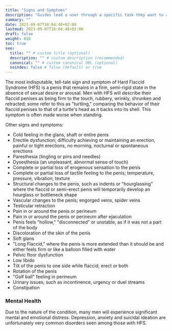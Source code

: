 ```yaml
---
title: "Signs and Symptoms"
description: "Guides lead a user through a specific task they want to accomplish, often with a sequence of steps."
summary: ""
date: 2023-09-07T16:04:48+02:00
lastmod: 2023-09-07T16:04:48+02:00
draft: false
weight: 810
toc: true
seo:
  title: "" # custom title (optional)
  description: "" # custom description (recommended)
  canonical: "" # custom canonical URL (optional)
  noindex: false # false (default) or true
---
```


The most indisputable, tell-tale sign and symptom of Hard Flaccid Syndrome (HFS) is a penis that remains in a firm, semi-rigid state in the absence of sexual desire or arousal. Men with HFS will describe their flaccid penises as being firm to the touch, rubbery, wrinkly, shrunken and retracted; some refer to this as "turtling," comparing the behavior of their flaccid penises to that of a turtle's head as it backs into its shell. This symptom is often made worse when standing.

Other signs and symptoms:

- Cold feeling in the glans, shaft or entire penis
- Erectile dysfunction; difficulty achieving or maintaining an erection, painful or tight erections, no morning, nocturnal or spontaneous erections
- Paresthesia (tingling or pins and needles)
- Dysesthesia (an unpleasant, abnormal sense of touch)
- Complete or partial loss of erogenous sensation to the penis
- Complete or partial loss of tactile feeling to the penis; temperature, pressure, vibration, texture
- Structural changes to the penis, such as indents or "hourglassing" where the flaccid or semi-erect penis will temporarily develop an hourglass or bottleneck shape
- Vascular changes to the penis; engorged veins, spider veins
- Testicular retraction
- Pain in or around the penis or perineum
- Pain in or around the penis or perineum after ejaculation
- Penis feels "hollow," "disconnected" or unstable, as if it was not a part of the body
- Discoloration of the skin of the penis
- Soft glans
- "Long Flaccid," where the penis is more extended than it should be and either feels firm or like a balloon filled with water
- Pelvic floor dysfunction
- Low libido
- Tilt of the penis to one side while flaccid, erect or both
- Rotation of the penis
- "Golf ball" feeling in perineum
- Urinary issues, such as incontinence, urgency or duel streams
- Constipation

### Mental Health

Due to the nature of the condition, many men will experience significant mental and emotional distress. Depression, anxiety and suicidal ideation are unfortunately very common disorders seen among those with HFS.

